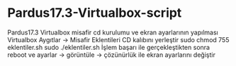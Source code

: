 # Pardus17.3-Virtualbox-script
Pardus17.3 Virtualbox  misafir cd kurulumu ve ekran ayarlarının yapılması
Virtualbox Aygıtlar -> Misafir Eklentileri CD kalıbını yerleştir
sudo chmod 755 eklentiler.sh
sudo ./eklentiler.sh
İşlem başarı ile gerçekleştikten sonra  
reboot ve ayarlar -> görüntüle -> çözünürlük ile ekran ayarlarını değiştir
